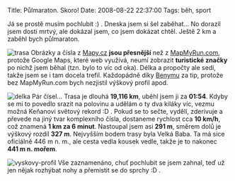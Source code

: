Title: Půlmaraton. Skoro!
Date: 2008-08-22 22:37:00
Tags: běh, sport

Já se prostě musím pochlubit :) . Dneska jsem si šel zaběhat… No dorazil jsem dosti mrtvý, ale dokázal jsem, co jsem dokázat chtěl. Ještě 2 km a zaběhl bych půlmaraton.

![trasa]({static}/images/trasa-300x198.png) Obrázky a čísla z [Mapy.cz](http://www.mapy.cz) **jsou přesnější** než z [MapMyRun.com](http://mapmyrun.com/), protože Google Maps, které web využívá, neumí zobrazit **turistické značky** po nichž jsem běhal (tzn. bylo to víc od oka). Délka a propočty ale sedí, takže jsem se i tam docela trefil. Každopádně díky [Benymu](http://hlina.eu/) za tip, protože bez MapMyRun.com bych nezjistil výškový profil apod.

![delka]({static}/images/delka-300x217.png) Pár čísel… Trasa je dlouhá **19,116 km**, uběhl jsem ji za **01:54**. Kdyby se mi to povedlo srazit na polovinu a udělám o ty dva kiláky víc, vezmu možná Keňanovi světový rekord :D . Pokud se to sečte, vydělí, zderivuje a převede na jiný tvar komplexního čísla, dostaneme rychlost cca **10 km/h**, což znamená **1 km za 6 minut**. Nastoupal jsem asi **291 m**, směrem dolů je výškový rozdíl **327 m**. Nejvyšším bodem trasy byla Velká Baba. Ta má sice oficiálně 446 m n. m., ale cesta vedla kousek vedle, takže je to nakonec **441 m n. mořem**.

![vyskovy-profil]({static}/images/vyskovy-profil-300x108.png) Vše zaznamenáno, chuť pochlubit se jsem zahnal, teď už jen nějak rozhýbat nohy a přemístit se do sprchy :D .
